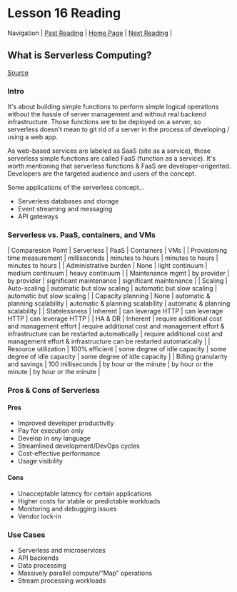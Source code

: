 # Lesson 16 Reading

Navigation | [Past Reading](../Read-15/README.md) | [Home Page](../README.md) | [Next Reading](../Read-17/README.md) |

## What is Serverless Computing?

[Source](https://www.ibm.com/cloud/learn/serverless)

### Intro

It's about building simple functions to perform simple logical operations without the hassle of server management and without real backend infrastructure. Those functions are to be deployed on a server, so serverless doesn't mean to git rid of a server in the process of developing / using a web app.

As web-based services are labeled as SaaS (site as a service), those serverless simple functions are called FaaS (function as a service). It's worth mentioning that serverless functions & FaaS are developer-origented. Developers are the targeted audience and users of the concept.

Some applications of the serverless concept...

- Serverless databases and storage
- Event streaming and messaging
- API gateways

### Serverless vs. PaaS, containers, and VMs

| Comparesion Point               | Serverless   | PaaS             | Containers       | VMs              |
| Provisioning time measurement   | milliseconds | minutes to hours | minutes to hours | minutes to hours |
| Administrative burden           | None         | light continuum  | medium continuum | heavy continuum  |
| Maintenance mgmt                | by provider  | by provider      | significant maintenance | significant maintenance |
| Scaling                         | Auto-scaling | automatic but slow scaling | automatic but slow scaling | automatic but slow scaling |
| Capacity planning               | None         | automatic & planning scalability | automatic & planning scalability | automatic & planning scalability |
| Statelessness                   | Inherent     | can leverage HTTP | can leverage HTTP | can leverage HTTP |
| HA & DR                         | Inherent     | require additional cost and management effort | require additional cost and management effort & infrastructure can be restarted automatically | require additional cost and management effort & infrastructure can be restarted automatically |
| Resource utilization            | 100% efficient | some degree of idle capacity | some degree of idle capacity | some degree of idle capacity |
| Billing granularity and savings | 100 milliseconds | by hour or the minute | by hour or the minute | by hour or the minute |

### Pros & Cons of Serverless

#### Pros

- Improved developer productivity
- Pay for execution only
- Develop in any language
- Streamlined development/DevOps cycles
- Cost-effective performance
- Usage visibility

#### Cons

- Unacceptable latency for certain applications
- Higher costs for stable or predictable workloads
- Monitoring and debugging issues
- Vendor lock-in

### Use Cases

- Serverless and microservices
- API backends
- Data processing
- Massively parallel compute/“Map” operations
- Stream processing workloads
